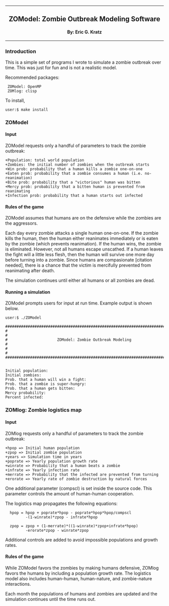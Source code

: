
[//]: # (Mixture of GitHub markdown and HTML. HTML is needed for formatting.)

***
<div align=center> <h2>
ZOModel: Zombie Outbreak Modeling Software
</h2> </div>

<div align=center> <h4> By: Eric G. Kratz </h4> </div>

***

### Introduction

This is a simple set of programs I wrote to simulate a zombie outbreak over
time. This was just for fun and is not a realistic model. 

Recommended packages:
```
 ZOModel: OpenMP
 ZOMlog: clisp
```

To install,
```
user:$ make install
```

### ZOModel

#### Input

ZOModel requests only a handful of parameters to track the zombie outbreak:
```
+Population: total world population
+Zombies: the initial number of zombies when the outbreak starts
+Win prob: probability that a human kills a zombie one-on-one
+Eaten prob: probability that a zombie consumes a human (i.e. no-reanimation)
+Bite prob: probability that a "victorious" human was bitten
+Mercy prob: probability that a bitten human is prevented from reanimating
+Infection prob: probability that a human starts out infected
```

#### Rules of the game

ZOModel assumes that humans are on the defensive while the zombies are the
aggressors.

Each day every zombie attacks a single human one-on-one. If the zombie kills
the human, then the human either reanimates immediately or is eaten by the
zombie (which prevents reanimation). If the human wins, the zombie is
eliminated. However, not all humans escape unscathed. If a human leaves the
fight will a little less flesh, then the human will survive one more day
before turning into a zombie. Since humans are compasionate [citation needed],
there is a chance that the victim is mercifully prevented from reanimating
after death.

The simulation continues until either all humans or all zombies are dead.

#### Running a simulation

ZOModel prompts users for input at run time. Example output is shown below.

```
user:$ ./ZOModel

###############################################################################
#                                                                             #
#                      ZOModel: Zombie Outbreak Modeling                      #
#                                                                             #
###############################################################################


Initial population:
Initial zombies:
Prob. that a human will win a fight:
Prob. that a zombie is super-hungry:
Prob. that a human gets bitten:
Mercy probability:
Percent infected:
```

### ZOMlog: Zombie logistics map

#### Input

ZOMlog requests only a handful of parameters to track the zombie outbreak:
```
+hpop => Initial human population
+zpop => Initial zombie population
+years => Simulation time in years
+poprate => Yearly population growth rate
+winrate => Probability that a human beats a zombie
+infrate => Yearly infection rate
+merrate => Probability that the infected are prevented from turning
+erorate => Yearly rate of zombie destruction by natural forces
```
One additional parameter (compscl) is set inside the source code. This
parameter controls the amount of human-human cooperation.

The logistics map propagates the following equations:
```
  hpop = hpop + poprate*hpop - poprate*hpop*hpop/compscl
         -(1-winrate)*zpop - infrate*hpop

  zpop = zpop + (1-merrate)*((1-winrate)*zpop+infrate*hpop)
         -erorate*zpop - winrate*zpop
```

Additional controls are added to avoid impossible populations and growth
rates.

#### Rules of the game

While ZOModel favors the zombies by making humans defensive, ZOMlog favors
the humans by including a population growth rate. The logistics model also
includes human-human, human-nature, and zombie-nature interactions.

Each month the populations of humans and zombies are updated and the
simulation continues until the time runs out.
